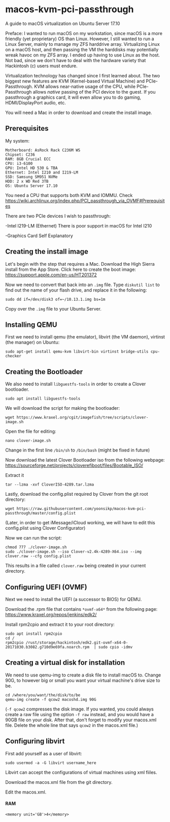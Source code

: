 # macos-kvm-pci-passthrough
A guide to macOS virtualization on Ubuntu Server 17.10

Preface: I wanted to run macOS on my workstation, since macOS is a more friendly (yet proprietary) OS than Linux. However, I still wanted to run a Linux Server, mainly to manage my ZFS harddrive array. Virtualizing Linux on a macOS host, and then passing the VM the harddisks may potentially wreak havoc on my ZFS array. I ended up having to use Linux as the host. Not bad, since we don't have to deal with the hardware variety that Hackintosh (c) users must endure.

Virtualization technology has changed since I first learned about. The two biggest new features are KVM (Kernel-based Virtual Machine) and PCIe-Passthrough. KVM allows near-native usage of the CPU, while PCIe-Passthrough allows *native* passing of the PCI device to the guest. If you passthrough a graphics card, it will even allow you to do gaming, HDMI/DisplayPort audio, etc. 

You will need a Mac in order to download and create the install image.

## Prerequisites
My system: 
```
Motherboard: AsRock Rack C236M WS
Chipset: C236
RAM: 8GB Crucial ECC
CPU: i3-6100
GPU: Intel HD 530 & TBA
Ethernet: Intel I210 and I219-LM
SSD: Samsung SM951 NVMe
HDD: 2 x WD Red 3TB
OS: Ubuntu Server 17.10
```
You need a CPU that supports both KVM and IOMMU. Check https://wiki.archlinux.org/index.php/PCI_passthrough_via_OVMF#Prerequisites

There are two PCIe devices I wish to passthrough:

-Intel I219-LM (Ethernet)
There is poor support in macOS for Intel I210

-Graphics Card
Self Explanatory

## Creating the install image
Let's begin with the step that requires a Mac.
Download the High Sierra install from the App Store.
Click here to create the boot image: https://support.apple.com/en-us/HT201372

Now we need to convert that back into an `.img` file.
Type `diskutil list` to find out the name of your flash drive, and replace it in the following:
```
sudo dd if=/dev/disk3 of=~/10.13.1.img bs=1m
```
Copy over the `.img` file to your Ubuntu Server.


## Installing QEMU
First we need to install qemu (the emulator), libvirt (the VM daemon), virtinst (the manager) on Ubuntu:
```sudo apt install qemu 
sudo apt-get install qemu-kvm libvirt-bin virtinst bridge-utils cpu-checker
```

## Creating the Bootloader
We also need to install `libguestfs-tools` in order to create a Clover bootloader.
```
sudo apt install libguestfs-tools
```

We will download the script for making the bootloader:
```
wget https://www.kraxel.org/cgit/imagefish/tree/scripts/clover-image.sh
```
Open the file for editing:
```
nano clover-image.sh
```
Change in the first line `/bin/sh` to `/bin/bash` (might be fixed in future)

Now download the latest Clover Bootloader iso from the following webpage:
https://sourceforge.net/projects/cloverefiboot/files/Bootable_ISO/

Extract it
```
tar --lzma -xvf CloverISO-4289.tar.lzma
```

Lastly, download the config.plist required by Clover from the git root directory:

```
wget https://raw.githubusercontent.com/yoonsikp/macos-kvm-pci-passthrough/master/config.plist
```
(Later, in order to get iMessage/iCloud working, we will have to edit this config.plist using Clover Configurator)

Now we can run the script:
```
chmod 777 ./clover-image.sh
sudo ./clover-image.sh --iso Clover-v2.4k-4289-X64.iso --img clover.raw --cfg config.plist
```
This results in a file called `clover.raw` being created in your current directory.


## Configuring UEFI (OVMF)


Next we need to install the UEFI (a successor to BIOS) for QEMU.

Download the .rpm file that contains `*ovmf-x64*` from the following page:
https://www.kraxel.org/repos/jenkins/edk2/

Install rpm2cpio and extract it to your root directory:

```
sudo apt install rpm2cpio
cd /
rpm2cpio /rust/storage/hackintosh/edk2.git-ovmf-x64-0-20171030.b3082.g710d9e69fa.noarch.rpm  | sudo cpio -idmv
```

## Creating a virtual disk for installation

We need to use qemu-img to create a disk file to install macOS to. Change 90G, to however big or small you want your virtual machine's drive size to be.

```
cd /where/you/want/the/disk/to/be
qemu-img create -f qcow2 macoshd.img 90G
```
(`-f qcow2` compresses the disk image. If you wanted, you could always create a raw file using the option `-f raw` instead, and you would have a 90GB file on your disk. After that, don't forget to modify your macos.xml file. Delete the whole line that says `qcow2` in the macos.xml file.)

## Configuring libvirt
First add yourself as a user of libvirt:
```
sudo usermod -a -G libvirt username_here
```
Libvirt can accept the configurations of virtual machines using xml fiiles.

Download the macos.xml file from the git directory.

Edit the macos.xml.
#### RAM
`<memory unit='GB'>4</memory>`

